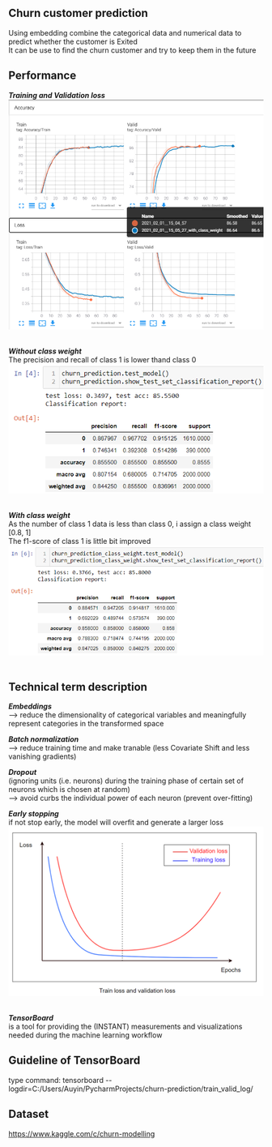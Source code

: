 ## Churn customer prediction
Using embedding combine the categorical data and numerical data to predict whether the customer is Exited <br>
It can be use to find the churn customer and try to keep them in the future <br>

## Performance
***Training and Validation loss***
![Image 1](train_valid_curve.png) <br><br>

***Without class weight*** <br>
The precision and recall of class 1 is lower thand class 0
![Image 1](test_performance_without_class_weight.png) <br><br>

***With class weight*** <br>
As the number of class 1 data is less than class 0, i assign a class weight [0.8, 1] <br>
The f1-score of class 1 is little bit improved
![Image 1](test_performance_with_class_weight.png) <br><br>


## Technical term description
***Embeddings*** <br>
--> reduce the dimensionality of categorical variables and meaningfully represent categories in the transformed space <br>

***Batch normalization*** <br>
--> reduce training time and make tranable  (less Covariate Shift and less vanishing gradients)

***Dropout*** <br>
(ignoring units (i.e. neurons) during the training phase of certain set of neurons which is chosen at random) <br>
--> avoid curbs the individual power of each neuron (prevent over-fitting) <br>

***Early stopping*** <br>
if not stop early, the model will overfit and generate a larger loss
![Image 1](train_valid_curve_expectation.png) <br><br>

***TensorBoard*** <br>
is a tool for providing the (INSTANT) measurements and visualizations needed during the machine learning workflow <br>


## Guideline of TensorBoard
type command: tensorboard --logdir=C:/Users/Auyin/PycharmProjects/churn-prediction/train_valid_log/

## Dataset
https://www.kaggle.com/c/churn-modelling